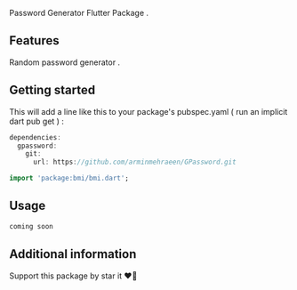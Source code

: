 Password Generator Flutter Package .

## Features

Random password generator .

## Getting started

This will add a line like this to your package's pubspec.yaml ( run an implicit dart pub get ) :

```dart
dependencies:
  gpassword:
    git:
      url: https://github.com/arminmehraeen/GPassword.git
```

```dart
import 'package:bmi/bmi.dart';
```

## Usage

```dart
coming soon 
```

## Additional information
Support this package by star it :heart_on_fire:
